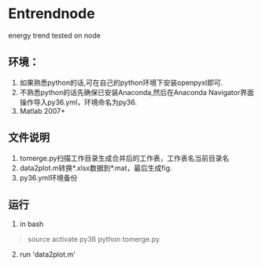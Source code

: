 # Entrendnode
energy trend tested on node

## 环境：
1. 如果熟悉python的话,可在自己的python环境下安装openpyxl即可.
2. 不熟悉python的话先确保已安装Anaconda,然后在Anaconda Navigator界面操作导入py36.yml，环境命名为py36.
3. Matlab 2007+

## 文件说明
1. tomerge.py扫描工作目录生成合并后的工作表，工作表名当前目录名
2. data2plot.m转换*.xlsx数据到*.mat，最后生成fig.
3. py36.yml环境备份

## 运行
1. in bash

> source activate py36
> python tomerge.py

2. run 'data2plot.m'